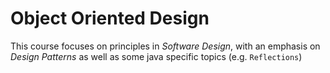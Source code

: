 # Object Oriented Design

This course focuses on principles in *Software Design*, with an emphasis on *Design Patterns*
as well as some java specific topics (e.g. `Reflections`)
